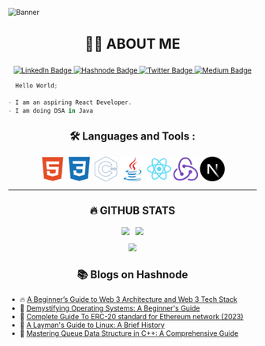 ![Banner](https://user-images.githubusercontent.com/101351283/190335381-2aa251eb-2754-452f-9a63-a5d30a61f167.png)

# <p align="center">:student: ABOUT ME</p>

<p align="center">
<a href="https://www.linkedin.com/in/aviral07/">
    <img src="https://img.shields.io/badge/LinkedIn-blue?style=for-the-badge&logo=linkedin&logoColor=white" alt="LinkedIn Badge"/>
  </a>
  <a href="https://aviralsharma.hashnode.dev/">
    <img src="https://img.shields.io/badge/Hashnode-purple?style=for-the-badge&logo=hashnode&logoColor=white" alt="Hashnode Badge"/>
  </a>
  <a href="https://twitter.com/_aviral07">
    <img src="https://img.shields.io/badge/Twitter-blue?style=for-the-badge&logo=twitter&logoColor=white" alt="Twitter Badge"/>
  </a>
  <a href="https://medium.com/@thecuriosityjournal">
    <img src="https://img.shields.io/badge/Medium-white?style=for-the-badge&logo=medium&logoColor=black" alt="Medium Badge"/>
  </a>
</p>  

```js
  Hello World;
  
- I am an aspiring React Developer.
- I am doing DSA in Java

```

##  <p align="center">:hammer_and_wrench: Languages and Tools :</p>
<p align="center">
    <img src="https://github.com/devicons/devicon/blob/master/icons/html5/html5-plain.svg" alt-"Html" height=50 width=50 />
    <img src="https://github.com/devicons/devicon/blob/master/icons/css3/css3-plain.svg" alt-"CSS" height=50 width=50 />
    <img src="https://github.com/devicons/devicon/blob/master/icons/cplusplus/cplusplus-line.svg" alt-"C++" height=50 width=50 />
    <img src="https://github.com/devicons/devicon/blob/master/icons/java/java-original.svg" alt-"Java" height=50 width=50 />
    <img src="https://github.com/devicons/devicon/blob/master/icons/react/react-original.svg" alt-"Java" height=50 width=50 />	
    <img src="https://github.com/devicons/devicon/blob/master/icons/redux/redux-original.svg" alt-"Java" height=50 width=50 />	
    <img src="https://github.com/devicons/devicon/blob/master/icons/nextjs/nextjs-original.svg" alt-"Java" height=50 width=50 />	
</p>

<hr>

## <p align="center">:fire: GITHUB STATS</p>

<p align="center">
<img width="48%" src="https://github-readme-stats.vercel.app/api?username=aviralsharma07&show_icons=true&theme=vision-friendly-dark" /> &nbsp;
<img width="48%" src="https://github-readme-streak-stats.herokuapp.com/?user=aviralsharma07&theme=vision-friendly-dark" /></a>
</p>

<!-- 
     You can use the &langs_count= option to increase or decrease the number of languages shown on the card
-->
<p align="center">
<img src="https://github-readme-stats.vercel.app/api/top-langs/?username=aviralsharma07&show_icons=true&theme=vision-friendly-dark&layout=compact" />
</p>

## <p align="center"> :books: Blogs on Hashnode</p>
<!-- BLOGPOSTS:START -->
 - 🔥 [A Beginner’s Guide to Web 3 Architecture and Web 3 Tech Stack](https://aviralsharma.hashnode.dev/a-beginners-guide-to-web-3-architecture-and-web-3-tech-stack)
 - 🚀 [Demystifying Operating Systems: A Beginner&#39;s Guide](https://aviralsharma.hashnode.dev/demystifying-operating-systems-a-beginners-guide)
 - 💯 [Complete Guide To ERC-20 standard for Ethereum network &lpar;2023&rpar;](https://aviralsharma.hashnode.dev/complete-guide-to-erc-20-standard-for-ethereum-network-2023)
 - 💯 [A Layman&#39;s Guide to Linux: A Brief History](https://aviralsharma.hashnode.dev/a-laymans-guide-to-linux-a-brief-history)
 - 💫 [Mastering Queue Data Structure in C++: A Comprehensive Guide](https://aviralsharma.hashnode.dev/mastering-queue-data-structure-in-c-a-comprehensive-guide)<!-- BLOGPOSTS:END -->

